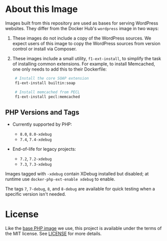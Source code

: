 # About this Image

Images built from this repository are used as bases for serving WordPress websites. They differ from the Docker Hub's `wordpress` image in two ways:

1. These images do not include a copy of the WordPress sources. We expect users of this image to copy the WordPress sources from version control or install via Composer.
2. These images include a small utility, `f1-ext-install`, to simplify the task of installing common extensions. For example, to install Memcached, one only needs to add this to their Dockerfile:

   ```sh
    # Install the core SOAP extension
    f1-ext-install builtin:soap

    # Install memcached from PECL
    f1-ext-install pecl:memcached
   ```

## PHP Versions and Tags

- Currently supported by PHP:

  - `8.0`, `8.0-xdebug`
  - `7.4`, `7.4-xdebug`

- End-of-life for legacy projects:

  - `7.2`, `7.2-xdebug`
  - `7.3`, `7.3-xdebug`

Images tagged with `-xdebug` contain XDebug installed but disabled; at runtime use `docker-php-ext-enable xdebug` to enable.

The tags `7`, `7-debug`, `8`, and `8-debug` are available for quick testing when a specific version isn't needed.

# License

Like the [base PHP image](https://github.com/docker-library/php) we use, this project is available under the terms of the MIT license. See [LICENSE](LICENSE) for more details.
